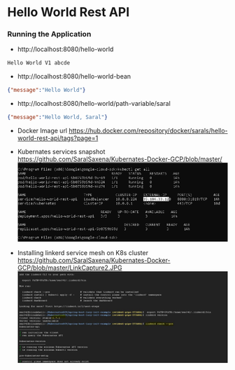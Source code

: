 # Hello World Rest API

### Running the Application

- http://localhost:8080/hello-world

```txt
Hello World V1 abcde
```

- http://localhost:8080/hello-world-bean

```json
{"message":"Hello World"}
```

- http://localhost:8080/hello-world/path-variable/saral

```json
{"message":"Hello World, Saral"}
```

- Docker Image url
https://hub.docker.com/repository/docker/sarals/hello-world-rest-api/tags?page=1

- Kubernates services snapshot 
https://github.com/SaralSaxena/Kubernates-Docker-GCP/blob/master/
![Screenshot](KubernatesServices1.JPG)

- Installing linkerd service mesh on K8s cluster 
https://github.com/SaralSaxena/Kubernates-Docker-GCP/blob/master/LinkCapture2.JPG
![Screenshot](LinkCapture2.JPG)
